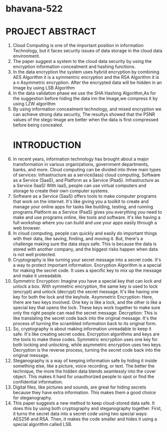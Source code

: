 # bhavana-522

<h1> PROJECT ABSTRACT</h1>
    <p>
      <ol>
        <li>Cloud Computing is one of the important position in information Technology, but it faces security issues of data storage in the cloud data environment.</li>
        <li>The paper suggest a system to the cloud data security by using the encryption information concealment and hashing functions.</li>
        <li>In the data encryption the system uses hybrid encryption by combining AES Algorithm it is a symmentric encryption and the RSA Algorithm it is a n Asymmetric encryption. After the encrypted data will be hidden in an Image by using LSB Algorithm</li>
        <li>In the data validation phase we use the SHA Hashing Algorithm,As for the suggestion before hiding the data inn the Image,we compress it by using LZW algorithm</li>
        <li>By using information concealment technology, and mixed encryption we can achieve strong data security, The resultys showed that the PSNR values of the stego Image are better when the data is first compressed before being concealed.</li>
    </p>
    <h1> INTRODUCTION </h1>
<p>
    <o1>
<li>In recent years, information technology has brought about a major transformation in various organizations, government departments, banks, and more. Cloud computing can be divided into three main types of services: Infrastructure as a service(Iass) cloud computing, Software as a Service (SaaS), and Platform as a Service (PaaS).
Infrastructure as a Service (IaaS) With IaaS, people can use virtual computers and storage to create their own computer systems.</li>
<li> Software as a Service (SaaS) offers tools to make computer programs that work on the internet. It's like giving you a toolkit to create and manage your online apps for tasks like building, testing, and running programs.Platform as a Service (PaaS) gives you everything you need to make and use programs online, like tools and software. It's like having a full workshop where you can build and use your apps easily through a web browser.</li>
<li> In cloud computing, people can quickly and easily do important things with their data, like saving, finding, and moving it. But, there's a challenge making sure the data stays safe. This is because the data is stored with another company, and the biggest risks happen when data is not well protected.</li>
<li> Cryptography is like turning your secret message into a secret code. It's a way to protect important information.
Encryption Algorithm is a special for making the secret code. It uses a specific key to mix up the message and make it unreadable.
</li>
<li>Symmetric Encryption: Imagine you have a special key that can lock and unlock a box. With symmetric encryption, the same key is used to lock (encrypt) and unlock (decrypt) the secret message. It's like having one key for both the lock and the keyhole.
Asymmetric Encryption: Here, there are two keys involved. One key is like a lock, and the other is like a special key that opens the lock. These keys work together to make sure only the right people can read the secret message.
Decryption: This is like translating the secret code back into the original message. It's the process of turning the scrambled information back to its original form.</li>
<li>So, cryptography is about making information unreadable to keep it safe. It's like creating secret codes. Encryption algorithms and keys are the tools to make these codes. Symmetric encryption uses one key for both locking and unlocking, while asymmetric encryption uses two keys. Decryption is the reverse process, turning the secret code back into the original message.
</li>
<li>Steganography is a way of keeping information safe by hiding it inside something else, like a picture, voice recording, or text. The better the technique, the more the hidden data blends seamlessly into the cover object. This makes it hard for unauthorized people to spot or find the confidential information.
</li>
<li>Digital files, like pictures and sounds, are great for hiding secrets because they have extra information. This makes them a good choice for steganography.
  </li>
  <li>
    This paper suggests a new method to keep cloud-stored data safe. It does this by using both cryptography and steganography together. First, it turns the secret data into a secret code using two special ways: AES256 and RSA. Then, it makes the code smaller and hides it using a special algorithm called LSB.
  </li>
